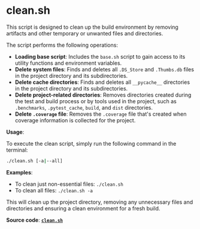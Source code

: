 # clean.sh

This script is designed to clean up the build environment by removing artifacts and other temporary or unwanted files and directories.

The script performs the following operations:

- **Loading base script**: Includes the `base.sh` script to gain access to its utility functions and environment variables.
- **Delete system files**: Finds and deletes all `.DS_Store` and `.Thumbs.db` files in the project directory and its subdirectories.
- **Delete cache directories**: Finds and deletes all `__pycache__` directories in the project directory and its subdirectories.
- **Delete project-related directories**: Removes directories created during the test and build process or by tools used in the project, such as `.benchmarks`, `.pytest_cache`, `build`, and `dist` directories.
- **Delete `.coverage` file**: Removes the `.coverage` file that's created when coverage information is collected for the project.

**Usage**:

To execute the clean script, simply run the following command in the terminal:

```sh
./clean.sh [-a|--all]
```

**Examples**:

- To clean just non-essential files: `./clean.sh`
- To clean all files: `./clean.sh -a`

This will clean up the project directory, removing any unnecessary files and directories and ensuring a clean environment for a fresh build.

**Source code**: [**`clean.sh`**](../../scripts/clean.sh)
